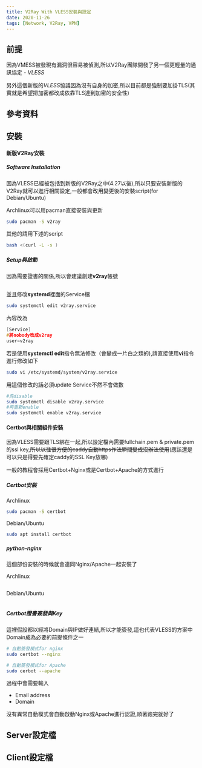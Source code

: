 ```yaml
---
title: V2Ray With VLESS安裝與設定
date: 2020-11-26
tags: [Network, V2Ray, VPN]
---
```


## 前提

因為VMESS被發現有漏洞很容易被偵測,所以V2Ray團隊開發了另一個更輕量的通訊協定 - *VLESS*

另外這個新版的*VLESS*協議因為沒有自身的加密,所以目前都是強制要加掛TLS(其實就是希望把加密都改成依靠TLS達到加密的安全性)

## 參考資料



## 安裝

#### 新版V2Ray安裝

##### Software Installation

因為VLESS已經被包括到新版的V2Ray之中(4.27以後),所以只要安裝新版的V2Ray就可以進行相關設定,一般都會改用變更後的安裝script(for Debian/Ubuntu)

Archlinux可以用pacman直接安裝與更新

```bash
sudo pacman -S v2ray
```

其他的請用下述的script

```bash
bash <(curl -L -s )
```

##### Setup與啟動

因為需要證書的關係,所以會建議創建**v2ray**帳號

```bash

```

並且修改**systemd**裡面的Service檔

```bash
sudo systemctl edit v2ray.service
```

內容改為

```c
[Service]
#將nobody改成v2ray
user=v2ray
```

若是使用**systemctl edit**指令無法修改（會變成一片白之類的),請直接使用**vi**指令進行修改如下

```bash
sudo vi /etc/systemd/system/v2ray.service
```

用這個修改的話必須update Service不然不會做數

```bash
#先disable
sudo systemctl disable v2ray.service
#再重新enable
sudo systemctl enable v2ray.service
```



#### Certbot與相關組件安裝

因為VLESS需要跟TLS綁在一起,所以設定檔內需要fullchain.pem & private.pem的ssl key,~~所以以往很方便的caddy自動https作法瞬間變成沒辦法使用~~(應該還是可以只是得要先確定caddy的SSL Key放哪)

一般的教程會採用Certbot+Nginx或是Certbot+Apache的方式進行

##### Certbot安裝

Archlinux

```bash
sudo pacman -S certbot
```

Debian/Ubuntu

```bash
sudo apt install certbot
```

##### python-nginx

這個部份安裝的時候就會連同Nginx/Apache一起安裝了

Archlinux

```bash

```

Debian/Ubuntu

```

```

##### Certbot證書簽發與Key

這裡假設都以經將Domain與IP做好連結,所以才能簽發,這也代表VLESS的方案中Domain成為必要的前提條件之一

```bash
# 自動簽發模式for nginx
sudo certbot --nginx

# 自動簽發模式for Apache
sudo cerbot --apache
```

過程中會需要輸入

* Email address
* Domain

沒有異常自動模式會自動啟動Nginx或Apache進行認證,順著跑完就好了





## Server設定檔



## Client設定檔

